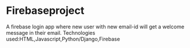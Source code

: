 # Firebaseproject
A firebase login app where new user with new email-id will get a welcome message in their email.
Technologies used:HTML,Javascript,Python/Django,Firebase

